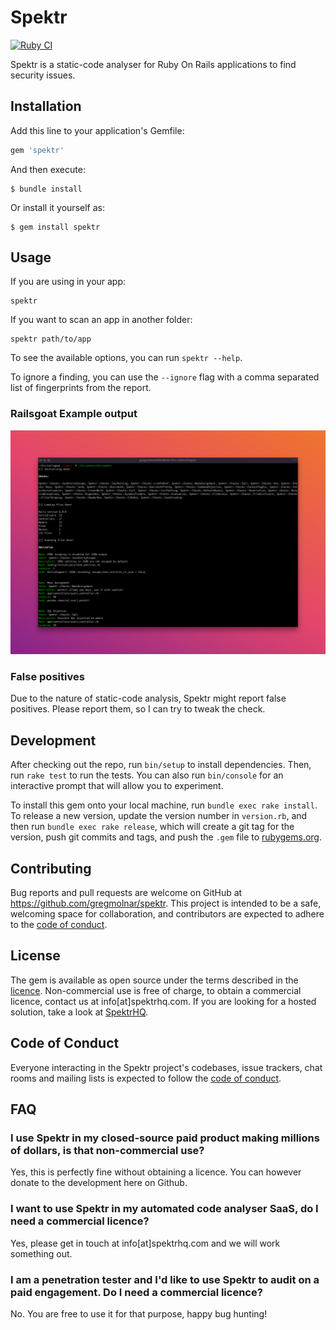 # Spektr

[![Ruby CI](https://github.com/gregmolnar/spektr/actions/workflows/ci.yaml/badge.svg?branch=master)](https://github.com/gregmolnar/spektr/actions/workflows/ci.yaml)

Spektr is a static-code analyser for Ruby On Rails applications to find security issues.

## Installation

Add this line to your application's Gemfile:

```ruby
gem 'spektr'
```

And then execute:

    $ bundle install

Or install it yourself as:

    $ gem install spektr

## Usage

If you are using in your app:

```
spektr
```

If you want to scan an app in another folder:

```
spektr path/to/app
```

To see the available options, you can run `spektr --help`.

To ignore a finding, you can use the `--ignore` flag with a comma separated list of fingerprints from the report.


### Railsgoat Example output

![Railgoat example](https://github.com/gregmolnar/spektr/blob/master/railsgoat-example.png)

### False positives

Due to the nature of static-code analysis, Spektr might report false positives. Please report them, so I can try
to tweak the check.


## Development

After checking out the repo, run `bin/setup` to install dependencies. Then, run `rake test` to run the tests. You can also run `bin/console` for an interactive prompt that will allow you to experiment.

To install this gem onto your local machine, run `bundle exec rake install`. To release a new version, update the version number in `version.rb`, and then run `bundle exec rake release`, which will create a git tag for the version, push git commits and tags, and push the `.gem` file to [rubygems.org](https://rubygems.org).

## Contributing

Bug reports and pull requests are welcome on GitHub at https://github.com/gregmolnar/spektr. This project is intended to be a safe, welcoming space for collaboration, and contributors are expected to adhere to the [code of conduct](https://github.com/gregmolnar/spektr/blob/master/CODE_OF_CONDUCT.md).


## License

The gem is available as open source under the terms described in the [licence](https://github.com/gregmolnar/spektr/blob/master/LICENSE.txt). Non-commercial use is free of charge, to obtain a commercial licence, contact us at info[at]spektrhq.com.
If you are looking for a hosted solution, take a look at [SpektrHQ](https://spektrhq.com).


## Code of Conduct

Everyone interacting in the Spektr project's codebases, issue trackers, chat rooms and mailing lists is expected to follow the [code of conduct](https://github.com/gregmolnar/spektr/blob/master/CODE_OF_CONDUCT.md).

## FAQ

### I use Spektr in my closed-source paid product making millions of dollars, is that non-commercial use?

Yes, this is perfectly fine without obtaining a licence. You can however donate to the development here on Github.

### I want to use Spektr in my automated code analyser SaaS, do I need a commercial licence?

Yes, please get in touch at info[at]spektrhq.com and we will work something out.

### I am a penetration tester and I'd like to use Spektr to audit on a paid engagement. Do I need a commercial licence?

No. You are free to use it for that purpose, happy bug hunting!
